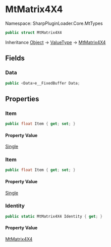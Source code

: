 # MtMatrix4X4

Namespace: SharpPluginLoader.Core.MtTypes

```csharp
public struct MtMatrix4X4
```

Inheritance [Object](https://docs.microsoft.com/en-us/dotnet/api/System.Object) → [ValueType](https://docs.microsoft.com/en-us/dotnet/api/System.ValueType) → [MtMatrix4X4](./SharpPluginLoader.Core.MtTypes.MtMatrix4X4.md)

## Fields

### **Data**

```csharp
public <Data>e__FixedBuffer Data;
```

## Properties

### **Item**

```csharp
public float Item { get; set; }
```

#### Property Value

[Single](https://docs.microsoft.com/en-us/dotnet/api/System.Single)<br>

### **Item**

```csharp
public float Item { get; set; }
```

#### Property Value

[Single](https://docs.microsoft.com/en-us/dotnet/api/System.Single)<br>

### **Identity**

```csharp
public static MtMatrix4X4 Identity { get; }
```

#### Property Value

[MtMatrix4X4](./SharpPluginLoader.Core.MtTypes.MtMatrix4X4.md)<br>

